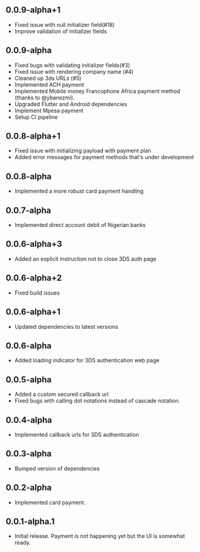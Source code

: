 ## 0.0.9-alpha+1
* Fixed issue with null initializer field(#18)
* Improve validation of initializer fields

## 0.0.9-alpha
* Fixed bugs with validating initializer fields(#3)
* Fixed issue with rendering company name (#4)
* Cleaned up 3ds URLs (#5)
* Implemented ACH payment
* Implemented Mobile money Francophone Africa payment method (thanks to @ybanezmi).
* Upgraded Flutter and Android dependencies
* Implement Mpesa payment
* Setup CI pipeline

## 0.0.8-alpha+1
* Fixed issue with initializing payload with payment plan
* Added error messages for payment methods that's under development

## 0.0.8-alpha
* Implemented a more robust card payment handling

## 0.0.7-alpha
* Implemented direct account debit of Nigerian banks

## 0.0.6-alpha+3
* Added an explicit instruction not to close 3DS auth page

## 0.0.6-alpha+2
* Fixed build issues

## 0.0.6-alpha+1
* Updated dependencies to latest versions

## 0.0.6-alpha
* Added loading indicator for 3DS authentication web page

## 0.0.5-alpha
* Added a custom secured callback url
* Fixed bugs with calling dot notations instead of cascade notation.

## 0.0.4-alpha
* Implemented callback urls for 3DS authentication

## 0.0.3-alpha
* Bumped version of dependencies

## 0.0.2-alpha
* Implemented card payment.


## 0.0.1-alpha.1
* Initial release. Payment is not happening yet but the UI is somewhat
  ready.
